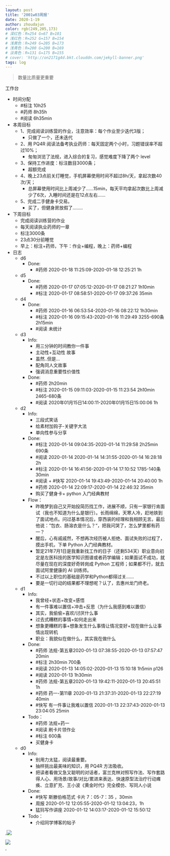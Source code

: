 ```yaml
---
layout: post
title: '2001w03周报'
date: 2020-1-19
author: zhoudajun
color: rgb(249,205,173)
# 深红色：R=254 G=67 B=101
# 浅红色：R=252 G=157 B=154
# 浅黄色：R=249 G=205 B=173
# 浅青色：R=200 G=200 B=169
# 淡青色：R=131 G=175 B=155
# cover: 'http://on2171g4d.bkt.clouddn.com/jekyll-banner.png'
tags: log
---
```


> 数量比质量更重要



工作台

- 时间分配
  - \#标注 10h25
  - \#药师 8h35h
  - \#阅读 6h35min
- 本周目标
  - 1、完成阅读训练营的作业，注意效率：每个作业至少迭代3版；
    - 只做了一个，还未迭代
  - 2、用 PQ4R 阅读法备考执业药师：每天固定两个小时，习题错误率不超过10%；
    - 匆匆浏览了法规，进入综合的复习，感觉难度下降了两个 level 
  - 3、保持工作进度：标注数目3000条；
    - 超额完成
  - 4、晚上23点前关灯睡觉，手机屏幕使用时间不超过8h/天，拿起次数40次/天；
    - 总屏幕使用时间比上周减少了......15min，每天平均拿起次数比上周减少了6次，入睡时间还是在12点左右......
  - 5、完成二手健身卡交易。
    - 买了，但健身房放假了........
- 下周目标
  - 完成阅读训练营的作业
  - 每天阅读执业药师的一章
  - 标注3000条
  - 23点30分前睡觉
  - 早上：标注+药师，下午：作业+编程，晚上：药师+编程
- 日志
  - d6
    - Done: 
      - \#药师 2020-01-18 11:25:09-2020-01-18 12:25:21 1h
  - d5
    - Done: 
      - \#药师 2020-01-17 07:05:12-2020-01-17 08:21:27 1h10min
      - \#标注 2020-01-17 08:58:51-2020-01-17 09:37:26 35min
  - d4
    - Done: 
      - \#药师 2020-01-16 06:53:54-2020-01-16 08:22:12 1h30min
      - \#标注 2020-01-16 09:15:43-2020-01-16 11:29:49 3255-690条 2h15min
      - \#阅读 未统计
  - d3
    - Info: 
      - 用三分钟的时间教你一件事
      - 主动性+互动性 故事
      - 虽然..但是...
      - 配角同人文故事
      - 强调消息重要性价值性
    - Done: 
      - \#药师  2h20min
      - \#标注 2020-01-15 09:11:03-2020-01-15 11:23:54 2h10min 2465-680条
      - \#阅读 2020年01月15日14:00:11-2020年01月15日15:00:06 1h
  - d2
    - Info: 
      - 三段式笑话
      - 给素材加钩子-关键字大法
      - 单向性参与分享
    - Done: 
      - \#标注 2020-01-14 09:04:35-2020-01-14 11:29:58 2h25min 690条
      - \#阅读 2020-01-14  2020-01-14 14:31:55-2020-01-14 16:28:18 2h
      - \#标注 2020-01-14 16:41:56-2020-01-14 17:10:52 1785-140条 30min
      - \#阅读 + #快写 2020-01-14 19:43:49-2020-01-14 20:40:00 1h
      - \#药师 2020-01-14 22:09:17-2020-01-14 22:46:32 35min
      - 购买了健身卡+ python 入门经典教材
    - Flow：
      - 昨晚梦到自己又开始投简历找工作，进展不顺，只有一家银行肯面试（我也不知道为什么是银行）。长雨绵绵，天寒人冷，赶地铁到了面试地点。问过基本情况后，穿西装的经理和我相顾无言。最后他说：”包衣、肠溶衣是什么？“，把我问哭了，怎么梦里都有药一？
      - 醒后，心有戚戚然，不想再次经历被人拒绝、面试失败的过程了，摸出手机，下单 Python 入门经典教材。
      - 暂定21年7月1日是我重新找工作的日子（还剩534天）职业意向初定是左医科技的医学知识图谱或者药学编辑；如果面试不成功，就尽量在现在的深度好奇转岗成 Python 工程师；如果都不行，就去面试阿里健康的 AI 训练师。
      - 不过以上职位的基础是药学和Python都得过关......
      - 要是一切行动的结果都不理想呢？认了，去惠州龙门终老。
  - d1
    - Info: 
      - 我曾经+状态+改变+感悟
      - 有一件事难以置信+冲击+反思（为什么我感到难以置信）
      - 其实，我偷偷+喜欢/讨厌什么事
      - 过去式糟糕的事情+如何走出来
      - 想象更糟糕的事+想象发生什么事情让情况变好+现在做什么让事情出现转机
      - 职业：我貌似在做什么，其实我在做什么
    - Done: 
      - \#药师 法规-第五章2020-01-13 07:38:55-2020-01-13 07:57:47 20min
      - \#标注 2h30min 700条
      - \#阅读 2020-01-13 14:05:02-2020-01-13 15:10:18 1h5min p126
      - \#阅读 2020-01-13 1h30min
      - \#药师 法规-第五章2020-01-13 19:42:11-2020-01-13 20:45:51 1h
      - \#药师 药一-第11章 2020-01-13 21:37:31-2020-01-13 22:27:19 40min
      - \#快写 有一件事让我难以置信 2020-01-13 22:37:43-2020-01-13 23:04:05 25min
    - Todo：
      - \#药师 法规+药一
      - \#阅读 刷卡片领作业
      - \#标注 600条
      - 买健身卡
  - d0
    - Info: 
      - 别用力太猛，阅读最重要。
      - 抽样挑出最美味的知识，用 PQ4R 方法吸收。  
      - 把读者看做又急又聪明的对话者，富兰克林对照写作法、写作套路得人心、用场景/故事/对比/累进来表达、快速原型法治疗行动瘫痪、立意扩充、王小波《黄金时代》完全模仿、写同人小说
    - Done: 
      - \#快写 斯滕伯格范式 卡片 7：05-7：35 ，30min
      - 周报 2020-01-12 12:05:55-2020-01-12 13:04:23，1h
      - 猛犸写作讲座 2020-01-12 14:03:17-2020-01-12 15:50:12
    - Todo：
      - 介绍同学博客的帖子



<img src="https://tva1.sinaimg.cn/large/006tNbRwly1gb1mg6hunxj30n01dsdiu.jpg" style="zoom:25%;" />![](https://tva1.sinaimg.cn/large/006tNbRwly1gb1mgbhw2kj30n01dsdii.jpg)

![](https://tva1.sinaimg.cn/large/006tNbRwly1gb1mgbhw2kj30n01dsdii.jpg)

<img src="https://tva1.sinaimg.cn/large/006tNbRwly1gb1mfzuq9xj30n01dsmzl.jpg" style="zoom:25%;" />

